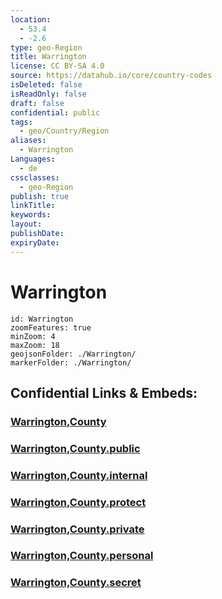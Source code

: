 ```yaml
---
location:
  - 53.4
  - -2.6
type: geo-Region
title: Warrington
license: CC BY-SA 4.0
source: https://datahub.io/core/country-codes
isDeleted: false
isReadOnly: false
draft: false
confidential: public
tags:
  - geo/Country/Region
aliases:
  - Warrington
Languages:
  - de
cssclasses:
  - geo-Region
publish: true
linkTitle:
keywords:
layout:
publishDate:
expiryDate:
---
```


# Warrington

```leaflet
id: Warrington
zoomFeatures: true 
minZoom: 4 
maxZoom: 18
geojsonFolder: ./Warrington/
markerFolder: ./Warrington/
```


## Confidential Links & Embeds: 

### [Warrington,County](/_Standards/Earth/Continent/Europe/Europe~North/UK/England/Regions~England/North_West_England/Warrington,County.md) 

### [Warrington,County.public](/_public/Earth/Continent/Europe/Europe~North/UK/England/Regions~England/North_West_England/Warrington,County.public.md) 

### [Warrington,County.internal](/_internal/Earth/Continent/Europe/Europe~North/UK/England/Regions~England/North_West_England/Warrington,County.internal.md) 

### [Warrington,County.protect](/_protect/Earth/Continent/Europe/Europe~North/UK/England/Regions~England/North_West_England/Warrington,County.protect.md) 

### [Warrington,County.private](/_private/Earth/Continent/Europe/Europe~North/UK/England/Regions~England/North_West_England/Warrington,County.private.md) 

### [Warrington,County.personal](/_personal/Earth/Continent/Europe/Europe~North/UK/England/Regions~England/North_West_England/Warrington,County.personal.md) 

### [Warrington,County.secret](/_secret/Earth/Continent/Europe/Europe~North/UK/England/Regions~England/North_West_England/Warrington,County.secret.md)

